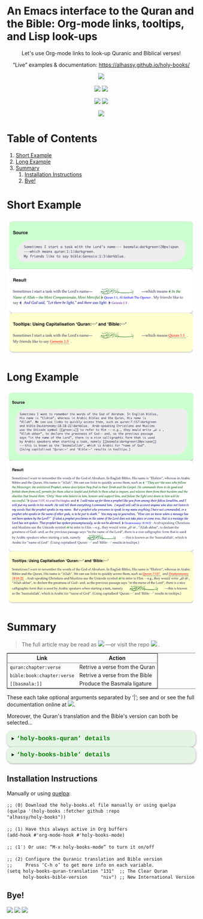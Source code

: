 <h1> An Emacs interface to the Quran and the Bible: Org-mode links, tooltips, and Lisp look-ups </h1>

<div align="center">

</div>

<div align="center">

Let's use Org-mode links to look-up Quranic and Biblical verses!

“Live” examples & documentation: <https://alhassy.github.io/holy-books/>

<a href="https://github.com/alhassy/holy-books"><img src="https://img.shields.io/badge/holy--books-1.0-informational?logo=Gnu-Emacs"></a>

<a href="https://twitter.com/intent/tweet?text=This looks super neat (•̀ᴗ•́)و::&url=https://github.com/alhassy/holy-books"><img src="https://img.shields.io/twitter/url?url=https://github.com/alhassy/holy-books"></a>
<a href="https://github.com/alhassy/holy-books/issues"><img src="https://img.shields.io/badge/contributions-welcome-green?logo=nil"></a>

<a href="https://alhassy.github.io/"><img src="https://img.shields.io/badge/author-musa_al--hassy-purple?logo=nintendo-3ds"></a>
<a href="https://www.buymeacoffee.com/alhassy"><img src="https://img.shields.io/badge/-buy_me_a%C2%A0coffee-gray?logo=buy-me-a-coffee"></a>

<a href="https://alhassy.github.io/about"><img src="https://img.shields.io/badge/Hire-me-success?logo=nil"></a>

</div>


# Table of Contents

1.  [Short Example](#Short-Example)
2.  [Long Example](#Long-Example)
3.  [Summary](#Summary)
    1.  [Installation Instructions](#Installation-Instructions)
    2.  [Bye!](#Bye)


<a id="Short-Example"></a>

# Short Example

![img](images/short_example.png)


<a id="Long-Example"></a>

# Long Example

![img](images/long_example.png)


<a id="Summary"></a>

# Summary

> The full article may be read as
> <a href="https://alhassy.github.io/holy-books/"><img src="https://img.shields.io/badge/-HTML-informational?logo=ghost"></a> &#x2014;or visit the
> repo <a href="https://www.github.com/alhassy/holy-books/stars"><img src="https://img.shields.io/github/stars/alhassy/holy-books?style=social"></a> .



<table border="2" cellspacing="0" cellpadding="6" rules="groups" frame="hsides">


<colgroup>
<col  class="org-left" />

<col  class="org-left" />
</colgroup>
<thead>
<tr>
<th scope="col" class="org-left">Link</th>
<th scope="col" class="org-left">Action</th>
</tr>
</thead>

<tbody>
<tr>
<td class="org-left"><code>quran:chapter:verse</code></td>
<td class="org-left">Retrive a verse from the Quran</td>
</tr>


<tr>
<td class="org-left"><code>bible:book:chapter:verse</code></td>
<td class="org-left">Retrive a verse from the Bible</td>
</tr>


<tr>
<td class="org-left"><code>[[basmala:]]</code></td>
<td class="org-left">Produce the Basmala ligature</td>
</tr>
</tbody>
</table>

These each take optional arguments separated by ‘|’; see <holy-books-quran>
and <holy-books-bible> or see the full documentation online at
<a href="https://alhassy.github.io/holy-books/"><img src="https://img.shields.io/badge/-HTML-informational?logo=ghost"></a>.

Moreover, the Quran's translation and the Bible's version can both be selected&#x2026;

<details class="code-details"
                 style ="padding: 1em;
                          background-color: #e5f5e5;
                          /* background-color: pink; */
                          border-radius: 15px;
                          color: hsl(157 75%);
                          font-size: 0.9em;
                          box-shadow: 0.05em 0.1em 5px 0.01em  #00000057;">
                  <summary>
                    <strong>
                      <font face="Courier" size="3" color="green">
                         ‘holy-books-quran’ details
                      </font>
                    </strong>
                  </summary>

    (documentation #'holy-books-quran)

    Lookup a verse, as a string, from the Quran.

    CHAPTER and VERSE are both numbers, referring to a chapter in the Quran
    and a verse it contains.
    In the associated Org link, both are treated as strings.

    + Lookups are stored in the variable ‘holy-books-quran-cache’ for faster reuse.
    + Quran lookup is based on https://quran.com .
    + Examples:

        ;; Get verse 2 of chapter 7 of the Quran
        (holy-books-quran 7 2)

        ;; Get English-Arabic name of 7th chapter
        (cl-getf (cl-getf holy-books-quran 7) :name)

    The particular translation can be selected by altering the
    HOLY-BOOKS-QURAN-TRANSLAITON variable.

    --------------------------------------------------------------------------------

    There is an Org link form: “quran:chapter:verse|color|size|no-info-p”
    Only ‘chapter’ and ‘verse’ are mandatory; when ‘no-info-p’ is given,
    the chapter and verse numbers are not mentioned in the resulting output.

    Examples:
               quran:7:157|darkgreen|30px|t

               quran:7:157

    For now, only Org HTML export is supported.

    --------------------------------------------------------------------------------

    Finally, there is also an HTML tooltip version with a captial ‘Q’;
    it takes the same arguments but only the chapter and verse are actually used.
    E.g. Quran:7:157 results in text “Quran 7:157” with a tooltip showing the verse.


</details>

<details class="code-details"
                 style ="padding: 1em;
                          background-color: #e5f5e5;
                          /* background-color: pink; */
                          border-radius: 15px;
                          color: hsl(157 75%);
                          font-size: 0.9em;
                          box-shadow: 0.05em 0.1em 5px 0.01em  #00000057;">
                  <summary>
                    <strong>
                      <font face="Courier" size="3" color="green">
                         ‘holy-books-bible’ details
                      </font>
                    </strong>
                  </summary>

    (documentation #'holy-books-bible)

    Retrive a verse from the Christian Bible.

    CHAPTER is a number.
    VERSES is either a number or a string “x-y” of numbers.
    BOOK is any of the books of the Bible, with ‘+’ instead of spaces!

    Examples:

            (holy-books-bible "Deuteronomy" 18 "18-22")  ;; Lisp

            bible:Deuteronomy:18:18-22|darkblue   ;; Org-mode

            Bible:Deuteronomy:18:18-22            ;; Tooltip

    There is also an Org HTML export link, “bible:book:chapter:verse”
    sharing the same optional arguments and variations as the “quran:” link;
    see the documentation of the method HOLY-BOOKS-QURAN for details.

    The particular version can be selected by altering the
    HOLY-BOOKS-BIBLE-VERSION variable.

    Currently, Bible lookups are not cached and Quran lookups do not support the
    “x-y” verse lookup style.

    Possible books include:

     ;; Old Testament
     Genesis Exodus Leviticus Numbers Joshua Judges Ruth
     1+Samuel 2+Samuel 1+Kings 2+Kings 1+Chronicles 2+Chronicles Ezra
     Nehemiah Esther Job Psalms Proverbs Ecclesiastes Song+of+Solomon
     Isaiah Jeremiah Lamentations Ezekiel Daniel Hosea Joel Amos
     Obadiah Jonah Micah Nahum Habakkuk Zephaniah Haggai Zechariah
     Malachi
     ;; New Testament
     Matthew Mark Luke John Acts Romans 1+Corinthians 2+Corinthians
     Galatians Ephesians Philippians Colossians 1+Thessalonians
     2+Thessalonians 1+Timothy 2+Timothy Titus Philemon Hebrews James
     1+Peter 2+Peter 1+John 2+John 3+John Jude Revelation

    For example, the following incantation yields the first verse of
    the first chapter of each book.

       (s-join "

    <hr>" (--map (holy-books-bible it 1 1) ’(...above list...)))


</details>


<a id="Installation-Instructions"></a>

## Installation Instructions

Manually or using [quelpa](https://github.com/alhassy/emacs.d#installing-emacs-packages-directly-from-source):

    ;; ⟨0⟩ Download the holy-books.el file manually or using quelpa
    (quelpa '(holy-books :fetcher github :repo
    "alhassy/holy-books"))

    ;; ⟨1⟩ Have this always active in Org buffers
    (add-hook #'org-mode-hook #'holy-books-mode)

    ;; ⟨1′⟩ Or use: “M-x holy-books-mode” to turn it on/off

    ;; ⟨2⟩ Configure the Quranic translation and Bible version
    ;;     Press ‘C-h o’ to get more info on each variable.
    (setq holy-books-quran-translation "131"  ;; The Clear Quran
          holy-books-bible-version     "niv") ;; New International Version


<a id="Bye"></a>

## Bye!

<img src="https://img.shields.io/badge/thanks-for_reading-nil?logo=nil">
<a href="https://twitter.com/intent/tweet?text=This looks super neat (•̀ᴗ•́)و::&url=https://github.com/alhassy/holy-books"><img src="https://img.shields.io/twitter/url?url=https://github.com/alhassy/holy-books"></a>
<a href="https://www.buymeacoffee.com/alhassy"><img src="https://img.shields.io/badge/-buy_me_a%C2%A0coffee-gray?logo=buy-me-a-coffee"></a>
